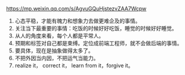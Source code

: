 https://mp.weixin.qq.com/s/AgvuGQuHjstezvZAA7Wcpw

1. 心态平稳，才能有魄力和想象力去做更难企及的事情。
2. 关注当下最重要的事情：吃饭的时候好好吃饭，睡觉的时候好好睡觉。
3. 从人的角度来看，每个人都是平常人。
4. 预期和标签对自己都是束缚。定位成前端工程师，就不会做后端的事情。
5. 要具体，现在是抽象做得太多了。
6. 不把外因当内因，不把运气当能力。
7. realize it， correct it， learn from it，forgive it。